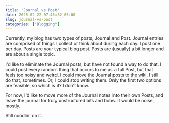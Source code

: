 ```yaml
---
title: 'Journal vs Post'
date: 2025-02-22 07:46:52-05:00
slug: journal-vs-post
categories: ["Blogging"]
---
```


Currently, my blog has two types of posts, Journal and Post. Journal entries are comprised of things I collect or think about during each day. I post one per day. Posts are your typical blog post. Posts are (usually) a bit longer and are about a single topic.

<!--more-->

I'd like to eliminate the Journal posts, but have not found a way to do that. I could post every random thing that occurs to me as a full Post, but that feels too noisy and weird. I could move the Journal posts to [the wiki](https://rudimentarylathe.org). I still do that, sometimes. Or, I could stop writing them. Only the first two options are feasible, so which is it? I don't know.

For now, I'd like to move more of the Journal notes into their own Posts, and leave the journal for truly unstructured bits and bobs. It would be noise, mostly.

Still noodlin' on it.
